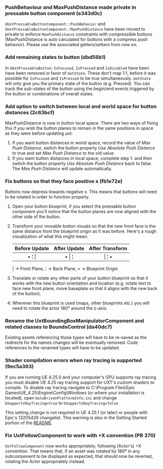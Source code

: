 ### PushBehaviour and MaxPushDistance made private in pressable button component (e343d0c)

`UUxtPressableButtonComponent::PushBehavior` and `UUxtPressableButtonComponent::MaxPushDistance` have been moved to private to enforce `MaxPushDistance` constraints with compressible buttons (MaxPushDistance is auto calculated for buttons with a compress push behavior). Please use the associated getters/setters from now on.

### Add remaining states to button (dbd56b1)

In `UUxtPressableButton`: `IsFocused`, `IsPressed` and `IsDisabled` have been have been removed in favor of `GetState`. These don't map 1:1, before it was possible for `IsFocused` and `IsPressed` to be true simultaneously. `GetState` will only give you the primary state of the button (e.g. Pressed). You can track the sub-states of the button using the begin/end events triggered by the button or combinations of overall states.

### Add option to switch between local and world space for button distances (2c63bcf)
MaxPushDistance is now in button local space. There are two ways of fixing this if you wish the button planes to remain in the same positions in space as they were before updating uxt:
  1. If you want button distances in world space, record the value of _Max Push Distance_, switch the button property _Use Absolute Push Distance_ to true and set _Max Push Distance_ to the old value.
  2. If you want button distances in local space, complete step 1. and then switch the button property _Use Absolute Push Distance_ back to false. The _Max Push Distance_ will update automatically.

### Fix buttons so that they face positive x (fb1e72e)
Buttons now depress towards negative x. This means that buttons will need to be rotated in order to function properly.
  1. Open your button blueprint, if you select the pressable button component you'll notice that the button planes are now aligned with the other side of the button.
  2. Transform your movable button visuals so that the new front face is the same distance from the blueprint origin as it was before. Here's a rough visualization of what this might mean:

     | Before Update | After Update | After Transform |
     | :-: | :-: | :-: |
     | • ¦ \| | • \| ¦ | \| ¦ • |

     | → Front Plane, ¦ → Back Plane, • → Blueprint Origin
  3. Translate or rotate any other parts of your button blueprint so that it works with the new button orientation and location (e.g. rotate text to face new front plane, move baseplate so that it aligns with the new back of the button).
  4. Wherever this blueprint is used (maps, other blueprints etc.) you will need to rotate the actor 180° around the z-axis.

### Rename the UxtBoundingBoxManipulatorComponent and related classes to BoundsControl (da40dc7)

Existing assets referencing those types will have to be re-saved as the redirects for the names changes will be eventually removed. Code references to the renamed types will have to be updated.

### Shader compilation errors when ray tracing is supported (9ec5a363)
If you are running UE 4.25.0 and your computer's GPU supports ray tracing you must disable UE 4.25 ray tracing support for UXT's custom shaders to compile. To disable ray tracing navigate to C:\Program Files\Epic Games\UE_4.25\Engine\Config\Windows (or where your installation is located), open `DataDrivenPlatformInfo.ini` and change `bSupportsRayTracing=true` to `bSupportsRayTracing=false`

This setting change is not required in UE 4.25.1 (or later) or people with Epic's 13205426 changelist. This warning is also in the Getting Started portion of the [README](../../README.md).

### Fix UxtFollowComponent to work with +X convention (PR 370)
`UxtFollowComponent` now works appropriately, following (Actor's) +X convention. That means that, if an asset was rotated by 180º in any subcomponent to be displayed as expected, that should now be reverted, rotating the Actor appropriately instead.
